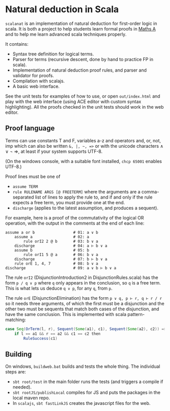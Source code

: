# Natural deduction in Scala

`scalanat` is an implementation of natural deduction for first-order logic in scala.
It is both a project to help students learn formal proofs in [Maths A](https://cs-uob.github.io/COMS10014) and to help me learn advanced scala techniques properly.

It contains:

  - Syntax tree definition for logical terms.
  - Parser for terms (recursive descent, done by hand to practice FP in scala).
  - Implementation of natural deduction proof rules, and parser and validator for proofs.
  - Compilation with scalajs.
  - A basic web interface.

See the unit tests for examples of how to use, or open `out/index.html` and play with the web interface (using ACE editor with custom syntax highlighting). All the proofs checked in the unit tests should work in the web editor.

## Proof language

Terms can use constants T and F, variables a-z and operators and, or, not, imp
which can also be written `&, |, ~, =>` or with the unicode characters ∧ ∨ ¬ ⇒, at least if your system supports UTF-8.

(On the windows console, with a suitable font installed, `chcp 65001` enables UTF-8.)

Proof lines must be one of 
  - `assume TERM`
  - `rule RULENAME ARGS [@ FREETERM]` where the arguments are a comma-separated list of lines to apply the rule to, and if and only if the rule expects a free term, you must provide one at the end.
  - `discharge` (applies to the latest assumption, and produces a sequent).

For example, here is a proof of the commutativity of the logical OR operation,
with the output in the comments at the end of each line:

```
assume a or b                 # 01: a ∨ b
    assume a                  # 02: a
        rule orI2 2 @ b       # 03: b ∨ a
    discharge                 # 04: a ⊢ b ∨ a
    assume b                  # 05: b
        rule orI1 5 @ a       # 06: b ∨ a
    discharge                 # 07: b ⊢ b ∨ a
    rule orE 1, 4, 7          # 08: b ∨ a
discharge                     # 09: a ∨ b ⊢ b ∨ a
```

The rule `orI2` (DisjunctionIntroduction2 in DisjunctionRules.scala) has the form `p / q ∨ p` where `q` only appears in the conclusion, so `q` is a free term. This is what lets us deduce `q ∨ p`, for any `q`, from `p`.

The rule `orE` (DisjunctionElimination) has the form `p ∨ q, p ⊢ r, q ⊢ r / r` so it needs three arguments, of which the first must be a disjunction and the other two must be sequents that match both cases of the disjunction, and have the same conclusion. This is implemented with scala pattern-matching:

```scala
case Seq(OrTerm(l, r), Sequent(Some(a1), c1), Sequent(Some(a2), c2)) =>
    if l == a1 && r == a2 && c1 == c2 then
        RuleSuccess(c1)
```

## Building

On windows, `buildweb.bat` builds and tests the whole thing. The individual steps are:

  - `sbt root/test` in the main folder runs the tests (and triggers a compile if needed).
  - `sbt rootJS/publishLocal` compiles for JS and puts the packages in the local maven repo.
  - In `scalajs`, `sbt fastLinkJS` creates the javascript files for the web.
